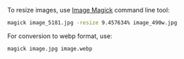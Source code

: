 To resize images, use [Image Magick](https://imagemagick.org/index.php) command line tool:

```bash
magick image_5181.jpg -resize 9.457634% image_490w.jpg
```

For conversion to webp format, use:

```bash
magick image.jpg image.webp
```